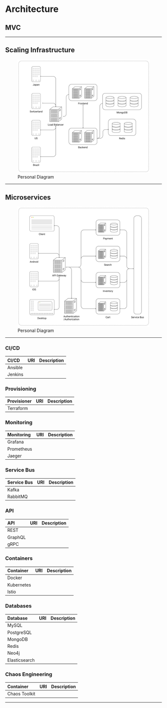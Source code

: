 # Architecture

## MVC

<hr/>

## Scaling Infrastructure

<figure>
  <img src="../images/ScallingInfrastructure.png" alt="microservices architecture"/>
  <figcaption>Personal Diagram</figcaption>
</figure>

<hr/>

## Microservices

<figure>
  <img src="../images/Microservices.png" alt="microservices architecture"/>
  <figcaption>Personal Diagram</figcaption>
</figure>

<hr/>

### CI/CD

| CI/CD   | URI | Description |
| :------ | :-: | :---------- |
| Ansible |     |             |
| Jenkins |     |             |

### Provisioning

| Provisioner | URI | Description |
| :---------- | :-: | :---------- |
| Terraform   |     |             |

### Monitoring

| Monitoring | URI | Description |
| :--------- | :-: | :---------- |
| Grafana    |     |             |
| Prometheus |     |             |
| Jaeger     |     |             |

### Service Bus

| Service Bus | URI | Description |
| :---------- | :-: | :---------- |
| Kafka       |     |             |
| RabbitMQ    |     |             |

### API

| API     | URI | Description |
| :------ | :-: | :---------- |
| REST    |     |             |
| GraphQL |     |             |
| gRPC    |     |             |

### Containers

| Container  | URI | Description |
| :--------- | :-: | :---------- |
| Docker     |     |             |
| Kubernetes |     |             |
| Istio      |     |             |

### Databases

| Database      | URI | Description |
| :------------ | :-: | :---------- |
| MySQL         |     |             |
| PostgreSQL    |     |             |
| MongoDB       |     |             |
| Redis         |     |             |
| Neo4j         |     |             |
| Elasticsearch |     |             |

### Chaos Engineering

| Container     | URI | Description |
| :------------ | :-: | :---------- |
| Chaos Toolkit |     |             |

<hr/>
